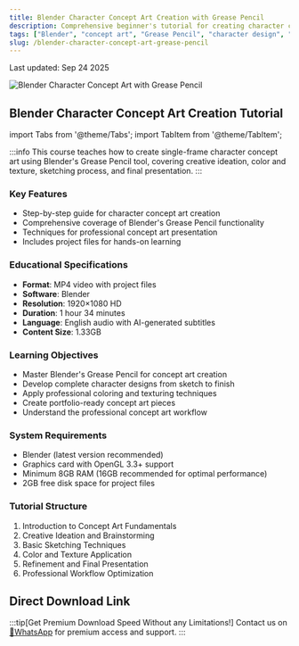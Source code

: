 ```yaml
---
title: Blender Character Concept Art Creation with Grease Pencil
description: Comprehensive beginner's tutorial for creating character concept art using Blender's Grease Pencil tool
tags: ["Blender", "concept art", "Grease Pencil", "character design", "tutorial", "3D art"]
slug: /blender-character-concept-art-grease-pencil
---
```


Last updated: Sep 24 2025

![Blender Character Concept Art with Grease Pencil](https://www.gfxcamp.com/wp-content/uploads/2025/09/CONCEPT-Creating-Character-Concept-Art-with-Blender-and-Grease-Pencil.jpg)

## Blender Character Concept Art Creation Tutorial
import Tabs from '@theme/Tabs';
import TabItem from '@theme/TabItem';

:::info
This course teaches how to create single-frame character concept art using Blender's Grease Pencil tool, covering creative ideation, color and texture, sketching process, and final presentation.
:::

### Key Features

- Step-by-step guide for character concept art creation
- Comprehensive coverage of Blender's Grease Pencil functionality
- Techniques for professional concept art presentation
- Includes project files for hands-on learning

### Educational Specifications

- **Format**: MP4 video with project files
- **Software**: Blender
- **Resolution**: 1920×1080 HD
- **Duration**: 1 hour 34 minutes
- **Language**: English audio with AI-generated subtitles
- **Content Size**: 1.33GB

### Learning Objectives

- Master Blender's Grease Pencil for concept art creation
- Develop complete character designs from sketch to finish
- Apply professional coloring and texturing techniques
- Create portfolio-ready concept art pieces
- Understand the professional concept art workflow

### System Requirements

- Blender (latest version recommended)
- Graphics card with OpenGL 3.3+ support
- Minimum 8GB RAM (16GB recommended for optimal performance)
- 2GB free disk space for project files

### Tutorial Structure

1. Introduction to Concept Art Fundamentals
2. Creative Ideation and Brainstorming
3. Basic Sketching Techniques
4. Color and Texture Application
5. Refinement and Final Presentation
6. Professional Workflow Optimization

## Direct Download Link
:::tip[Get Premium Download Speed Without any Limitations!]
Contact us on [💬WhatsApp](https://wa.me/+8613237610083) for premium  access and support.
:::